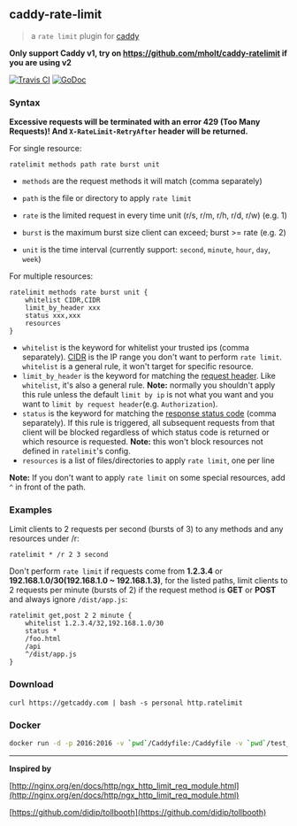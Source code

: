 ## caddy-rate-limit
>a `rate limit` plugin for [caddy](https://caddyserver.com/)

**Only support Caddy v1, try on https://github.com/mholt/caddy-ratelimit if you are using v2**

[![Travis CI](https://img.shields.io/travis/xuqingfeng/caddy-rate-limit/master.svg?style=flat-square&cacheSeconds=3600)](https://travis-ci.org/xuqingfeng/caddy-rate-limit)
[![GoDoc](https://img.shields.io/badge/godoc-reference-blue.svg?style=flat-square)](https://pkg.go.dev/github.com/xuqingfeng/caddy-rate-limit?tab=doc)

### Syntax

**Excessive requests will be terminated with an error 429 (Too Many Requests)! And `X-RateLimit-RetryAfter` header will be returned.**

For single resource:

```
ratelimit methods path rate burst unit
```

- `methods` are the request methods it will match (comma separately)

- `path` is the file or directory to apply `rate limit`

- `rate` is the limited request in every time unit (r/s, r/m, r/h, r/d, r/w) (e.g. 1)

- `burst` is the maximum burst size client can exceed; burst >= rate (e.g. 2)

- `unit` is the time interval (currently support: `second`, `minute`, `hour`, `day`, `week`)

For multiple resources:

```
ratelimit methods rate burst unit {
    whitelist CIDR,CIDR
    limit_by_header xxx
    status xxx,xxx
    resources
}
```

- `whitelist` is the keyword for whitelist your trusted ips (comma separately). [CIDR](https://en.wikipedia.org/wiki/Classless_Inter-Domain_Routing) is the IP range you don't want to perform `rate limit`. `whitelist` is a general rule, it won't target for specific resource.
- `limit_by_header` is the keyword for matching the [request header](https://en.wikipedia.org/wiki/List_of_HTTP_header_fields#Request_fields). Like `whitelist`, it's also a general rule.
**Note:** normally you shouldn't apply this rule unless the default `limit by ip` is not what you want and you want to `limit by request header`(e.g. `Authorization`).
- `status` is the keyword for matching the [response status code](https://en.wikipedia.org/wiki/List_of_HTTP_status_codes) (comma separately).
If this rule is triggered, all subsequent requests from that client will be blocked regardless of which status code is returned or which resource is requested.
**Note:** this won't block resources not defined in `ratelimit`'s config.
- `resources` is a list of files/directories to apply `rate limit`, one per line

**Note:** If you don't want to apply `rate limit` on some special resources, add `^` in front of the path.


### Examples

Limit clients to 2 requests per second (bursts of 3) to any methods and any resources under /r:

```
ratelimit * /r 2 3 second
```

Don't perform `rate limit` if requests come from **1.2.3.4** or **192.168.1.0/30(192.168.1.0 ~ 192.168.1.3)**, for the listed paths, limit clients to 2 requests per minute (bursts of 2) if the request method is **GET** or **POST** and always ignore `/dist/app.js`:

```
ratelimit get,post 2 2 minute {
    whitelist 1.2.3.4/32,192.168.1.0/30
    status *
    /foo.html
    /api
    ^/dist/app.js
}
```

### Download

`curl https://getcaddy.com | bash -s personal http.ratelimit`

### Docker

```bash
docker run -d -p 2016:2016 -v `pwd`/Caddyfile:/Caddyfile -v `pwd`/test_site:/test_site --name ratelimit xuqingfeng/caddy-rate-limit
```

---

**Inspired by**

[http://nginx.org/en/docs/http/ngx_http_limit_req_module.html](http://nginx.org/en/docs/http/ngx_http_limit_req_module.html)

[https://github.com/didip/tollbooth](https://github.com/didip/tollbooth)
